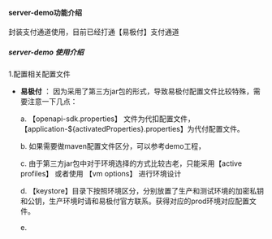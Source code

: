 #### server-demo功能介绍
封装支付通道使用，目前已经打通【易极付】支付通道


##### server-demo 使用介绍
1.配置相关配置文件

- **易极付** ：
    因为采用了第三方jar包的形式，导致易极付配置文件比较特殊，需要注意一下几点：
    
    a. 【openapi-sdk.properties】 文件为代扣配置文件，【application-${activatedProperties}.properties】为代付配置文件。
    
    b.  如果需要做maven配置文件区分，可以参考demo工程，
    
    c.  由于第三方jar包中对于环境选择的方式比较古老，只能采用【active profiles】 或者使用 【vm options】 进行环境设计

    d.  【keystore】目录下按照环境区分，分别放置了生产和测试环境的加密私钥和公钥，生产环境时请和易极付官方联系。获得对应的prod环境对应配置文件。
    
    e.  



